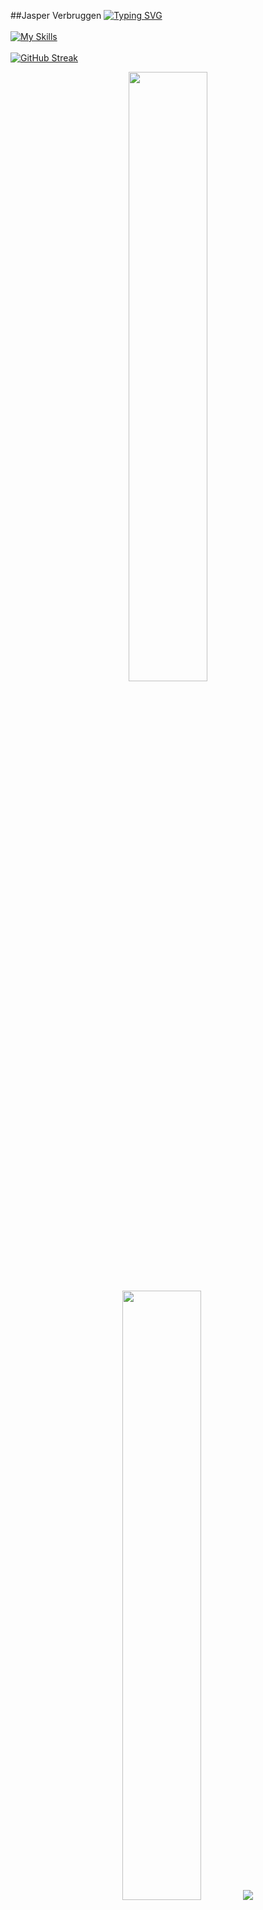 ##Jasper Verbruggen
[![Typing SVG](https://readme-typing-svg.demolab.com?font=JetBrains&weight=800&pause=1000&color=FF6E96&center=true&vCenter=true&random=false&width=435&lines=Software+Engineer;Full+Stack+Web+Developer;Cybersecurity%2Fnetwork+engineer)](https://git.io/typing-svg)
<br><br>
[![My Skills](https://skillicons.dev/icons?i=github,git,linux,html,css,js,ts,react,nextjs,tailwind,nodejs,figma,mongodb,nestjs,postman,vim,vscode,stackoverflow,c,cpp,mysql,&perline=11)](https://skillicons.dev)
<br><br>
[![GitHub Streak](https://github-readme-streak-stats.herokuapp.com?user=AymaneMehdi&theme=dracula&hide_border=true&border_radius=4&card_width=684)](https://git.io/streak-stats)
<br>
<p align="center">
  <img height="50%" width="auto" src ="https://github-readme-stats.vercel.app/api?username=J4spr&show_icons=true&count_private=true&theme=dracula&hide_border=true&hide=issues,contribs&bg_color=00000000">
  <img height="50%" width="auto" src ="https://github-readme-stats.vercel.app/api/top-langs/?username=J4spr&layout=compact&hide_border=true&theme=dracula&bg_color=00000000&langs_count=6&hide=jupyter%20notebook,tex,css">
  <img src ="https://github-readme-streak-stats.herokuapp.com?user=J4spr&theme=dracula&hide_border=true&background=FFFFFF00">
</p>

